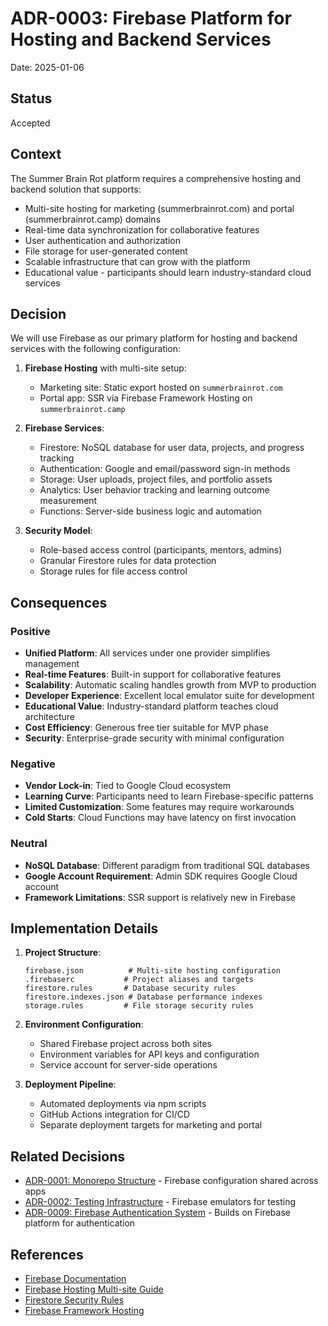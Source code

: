# ADR-0003: Firebase Platform for Hosting and Backend Services

Date: 2025-01-06

## Status

Accepted

## Context

The Summer Brain Rot platform requires a comprehensive hosting and backend solution that supports:
- Multi-site hosting for marketing (summerbrainrot.com) and portal (summerbrainrot.camp) domains
- Real-time data synchronization for collaborative features
- User authentication and authorization
- File storage for user-generated content
- Scalable infrastructure that can grow with the platform
- Educational value - participants should learn industry-standard cloud services

## Decision

We will use Firebase as our primary platform for hosting and backend services with the following configuration:

1. **Firebase Hosting** with multi-site setup:
   - Marketing site: Static export hosted on `summerbrainrot.com`
   - Portal app: SSR via Firebase Framework Hosting on `summerbrainrot.camp`

2. **Firebase Services**:
   - Firestore: NoSQL database for user data, projects, and progress tracking
   - Authentication: Google and email/password sign-in methods
   - Storage: User uploads, project files, and portfolio assets
   - Analytics: User behavior tracking and learning outcome measurement
   - Functions: Server-side business logic and automation

3. **Security Model**:
   - Role-based access control (participants, mentors, admins)
   - Granular Firestore rules for data protection
   - Storage rules for file access control

## Consequences

### Positive
- **Unified Platform**: All services under one provider simplifies management
- **Real-time Features**: Built-in support for collaborative features
- **Scalability**: Automatic scaling handles growth from MVP to production
- **Developer Experience**: Excellent local emulator suite for development
- **Educational Value**: Industry-standard platform teaches cloud architecture
- **Cost Efficiency**: Generous free tier suitable for MVP phase
- **Security**: Enterprise-grade security with minimal configuration

### Negative
- **Vendor Lock-in**: Tied to Google Cloud ecosystem
- **Learning Curve**: Participants need to learn Firebase-specific patterns
- **Limited Customization**: Some features may require workarounds
- **Cold Starts**: Cloud Functions may have latency on first invocation

### Neutral
- **NoSQL Database**: Different paradigm from traditional SQL databases
- **Google Account Requirement**: Admin SDK requires Google Cloud account
- **Framework Limitations**: SSR support is relatively new in Firebase

## Implementation Details

1. **Project Structure**:
   ```
   firebase.json          # Multi-site hosting configuration
   .firebaserc           # Project aliases and targets
   firestore.rules       # Database security rules
   firestore.indexes.json # Database performance indexes
   storage.rules         # File storage security rules
   ```

2. **Environment Configuration**:
   - Shared Firebase project across both sites
   - Environment variables for API keys and configuration
   - Service account for server-side operations

3. **Deployment Pipeline**:
   - Automated deployments via npm scripts
   - GitHub Actions integration for CI/CD
   - Separate deployment targets for marketing and portal

## Related Decisions
- [ADR-0001: Monorepo Structure](./0001-monorepo-structure.md) - Firebase configuration shared across apps
- [ADR-0002: Testing Infrastructure](./0002-testing-infrastructure.md) - Firebase emulators for testing
- [ADR-0009: Firebase Authentication System](./0009-firebase-authentication-system.md) - Builds on Firebase platform for authentication

## References
- [Firebase Documentation](https://firebase.google.com/docs)
- [Firebase Hosting Multi-site Guide](https://firebase.google.com/docs/hosting/multisites)
- [Firestore Security Rules](https://firebase.google.com/docs/firestore/security/get-started)
- [Firebase Framework Hosting](https://firebase.google.com/docs/hosting/frameworks/nextjs)